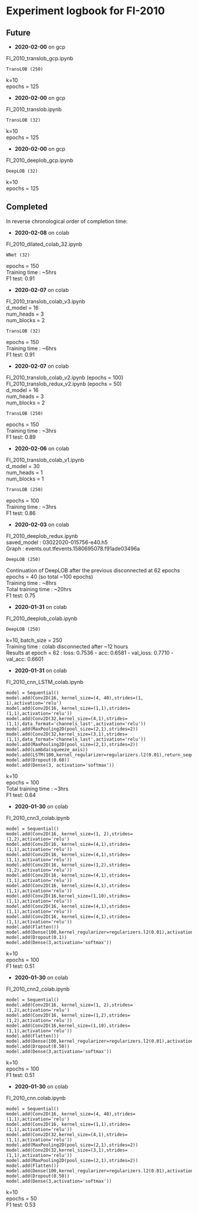 # Experiment logbook for FI-2010

## Future 

* **2020-02-00** on gcp 

FI_2010_translob_gcp.ipynb  

```
TransLOB (250)
```

k=10  
epochs = 125


* **2020-02-00** on gcp 

FI_2010_translob.ipynb  

```
TransLOB (32)
```

k=10  
epochs = 125

* **2020-02-00** on gcp  

FI_2010_deeplob_gcp.ipynb  

```
DeepLOB (32)
```

k=10  
epochs = 125



## Completed

In reverse chronological order of completion time:

* **2020-02-08** on colab  

FI_2010_dilated_colab_32.ipynb     
  
```
WNet (32)
```
        
epochs = 150            
Training time : ~5hrs         
F1 test: 0.91        


* **2020-02-07** on colab  

FI_2010_translob_colab_v3.ipynb     
d_model = 16  
num_heads = 3  
num_blocks = 2  

```
TransLOB (32)
```
        
epochs = 150            
Training time : ~6hrs         
F1 test: 0.91        


* **2020-02-07** on colab  

FI_2010_translob_colab_v2.ipynb (epochs = 100)    
FI_2010_translob_redux_v2.ipynb (epochs = 50)  
d_model = 16  
num_heads = 3  
num_blocks = 2  

```
TransLOB (250)
```
        
epochs = 150            
Training time : ~3hrs         
F1 test: 0.89        


* **2020-02-06** on colab  

FI_2010_translob_colab_v1.ipynb  
d_model = 30  
num_heads = 1  
num_blocks = 1  

```
TransLOB (250)
```
        
epochs = 100          
Training time : ~3hrs       
F1 test: 0.86      


* **2020-02-03** on colab  

FI_2010_deeplob_redux.ipynb  
saved_model : 03022020-015756-e40.h5  
Graph : events.out.tfevents.1580695078.f91ade03496a

```
DeepLOB (250)
```

Continuation of DeepLOB after the previous disconnected at 62 epochs        
epochs = 40 (so total ~100 epochs)        
Training time : ~8hrs    
Total training time : ~20hrs    
F1 test: 0.75      
  

* **2020-01-31** on colab  

FI_2010_deeplob_colab.ipynb  

```
DeepLOB (250)
```

k=10, batch_size = 250        
Training time : colab disconnected after ~12 hours      
Results at epoch = 62 :  loss: 0.7536 - acc: 0.6581 - val_loss: 0.7710 - val_acc: 0.6601  
   

* **2020-01-31** on colab  

FI_2010_cnn_LSTM_colab.ipynb

```
model = Sequential()
model.add(Conv2D(16, kernel_size=(4, 40),strides=(1, 1),activation='relu')
model.add(Conv2D(16, kernel_size=(1,1),strides=(1,1),activation='relu'))
model.add(Conv2D(32,kernel_size=(4,1),strides=(1,1),data_format='channels_last',activation='relu'))
model.add(MaxPooling2D(pool_size=(2,1),strides=2))
model.add(Conv2D(32,kernel_size=(3,1),strides=(1,1),data_format='channels_last',activation='relu'))
model.add(MaxPooling2D(pool_size=(2,1),strides=2))
model.add(Lambda(squeeze_axis))
model.add(LSTM(100,kernel_regularizer=regularizers.l2(0.01),return_sequences=False,activation='relu'))
model.add(Dropout(0.60))
model.add(Dense(3, activation='softmax'))
```

k=10  
epochs = 100  
Total training time : ~3hrs  
F1 test: 0.64    

* **2020-01-30** on colab  

FI_2010_cnn3_colab.ipynb

```
model = Sequential()
model.add(Conv2D(16, kernel_size=(1, 2),strides=(1,2),activation='relu')
model.add(Conv2D(16, kernel_size=(4,1),strides=(1,1),activation='relu'))
model.add(Conv2D(16, kernel_size=(4,1),strides=(1,1),activation='relu'))
model.add(Conv2D(16, kernel_size=(1,2),strides=(1,2),activation='relu'))
model.add(Conv2D(16, kernel_size=(4,1),strides=(1,1),activation='relu'))
model.add(Conv2D(16, kernel_size=(4,1),strides=(1,1),activation='relu'))
model.add(Conv2D(16,kernel_size=(1,10),strides=(1,1),activation='relu'))
model.add(Conv2D(16, kernel_size=(4,1),strides=(1,1),activation='relu'))
model.add(Conv2D(16, kernel_size=(4,1),strides=(1,1),activation='relu'))
model.add(Flatten())
model.add(Dense(100,kernel_regularizer=regularizers.l2(0.01),activation='relu'))
model.add(Dropout(0.1))
model.add(Dense(3,activation='softmax'))
```

k=10  
epochs = 100  
F1 test: 0.51              


* **2020-01-30** on colab  

FI_2010_cnn2_colab.ipynb

```
model = Sequential()
model.add(Conv2D(16, kernel_size=(1, 2),strides=(1,2),activation='relu')
model.add(Conv2D(16, kernel_size=(1,2),strides=(1,2),activation='relu'))
model.add(Conv2D(16,kernel_size=(1,10),strides=(1,1),activation='relu'))
model.add(Flatten())
model.add(Dense(100,kernel_regularizer=regularizers.l2(0.01),activation='relu'))
model.add(Dropout(0.50))
model.add(Dense(3,activation='softmax'))
```

k=10  
epochs = 100  
F1 test: 0.51              


* **2020-01-30** on colab  

FI_2010_cnn.colab.ipynb

```
model = Sequential()
model.add(Conv2D(16, kernel_size=(4, 40),strides=(1,1),activation='relu')
model.add(Conv2D(16, kernel_size=(1,1),strides=(1,1),activation='relu'))
model.add(Conv2D(32,kernel_size=(4,1),strides=(1,1),activation='relu'))
model.add(MaxPooling2D(pool_size=(2,1),strides=2))
model.add(Conv2D(32,kernel_size=(3,1),strides=(1,1),activation='relu'))
model.add(MaxPooling2D(pool_size=(2,1),strides=2))
model.add(Flatten())
model.add(Dense(100,kernel_regularizer=regularizers.l2(0.01),activation='relu'))
model.add(Dropout(0.50))
model.add(Dense(3,activation='softmax'))
```

k=10  
epochs = 50  
F1 test: 0.53              
